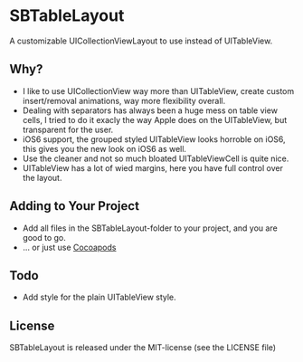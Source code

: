 # SBTableLayout
A customizable UICollectionViewLayout to use instead of UITableView.

## Why?
* I like to use UICollectionView way more than UITableView, create custom insert/removal animations, way more flexibility overall.
* Dealing with separators has always been a huge mess on table view cells, I tried to do it exacly the way Apple does on the UITableView, but transparent for the user.
* iOS6 support, the grouped styled UITableView looks horroble on iOS6, this gives you the new look on iOS6 as well. 
* Use the cleaner and not so much bloated UITableViewCell is quite nice.
* UITableView has a lot of wied margins, here you have full control over the layout.

## Adding to Your Project
* Add all files in the SBTableLayout-folder to your project, and you are good to go.
* … or just use [Cocoapods](cocoapods.org)

## Todo
* Add style for the plain UITableView style.

## License
SBTableLayout is released under the MIT-license (see the LICENSE file)
